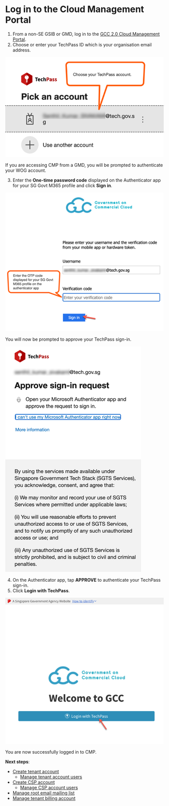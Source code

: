 # Log in to the Cloud Management Portal

1. From a non-SE GSIB or GMD, log in to the [GCC 2.0 Cloud Management Portal](https://cmp.gcc.gov.sg).
2. Choose or enter your TechPass ID which is your organisation email address.

<kbd>![log-in-to-cmp](images/choose-techpass-account-test.png)</kbd>

If you are accessing CMP from a GMD, you will be prompted to authenticate your WOG account.

3. Enter the **One-time password code** displayed on the Authenticator app for your SG Govt M365 profile and click **Sign in**.

<kbd>![log-in-to-cmp](images/otp-wog-account-2.png)</kbd>

You will now be prompted to approve your TechPass sign-in.

<kbd>![log-in-to-cmp](images/approve-wog-sign-in.png)</kbd>

4. On the Authenticator app, tap **APPROVE** to authenticate your TechPass sign-in.
5. Click **Login with TechPass**.

<kbd>![log-in-to-cmp](images/gcc-2.0-cmp-log-in.png)</kbd>

You are now successfully logged in to CMP.

**Next steps**:

- [Create tenant account](create-tenant-account)
  - [Manage tenant account users](manage-additional-tenant-account-users)
- [Create CSP account](create-csp-account)
  - [Manage CSP account users](manage-csp-account-users)
- [Manage root email mailing list](manage-root-email-mailing-list)
- [Manage tenant billing account](manage-tenant-billing-account)
